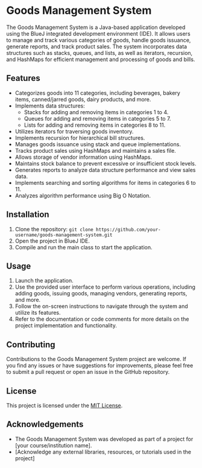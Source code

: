 
# Goods Management System

The Goods Management System is a Java-based application developed using the BlueJ integrated development environment (IDE). It allows users to manage and track various categories of goods, handle goods issuance, generate reports, and track product sales. The system incorporates data structures such as stacks, queues, and lists, as well as iterators, recursion, and HashMaps for efficient management and processing of goods and bills.

## Features

- Categorizes goods into 11 categories, including beverages, bakery items, canned/jarred goods, dairy products, and more.
- Implements data structures:
  - Stacks for adding and removing items in categories 1 to 4.
  - Queues for adding and removing items in categories 5 to 7.
  - Lists for adding and removing items in categories 8 to 11.
- Utilizes iterators for traversing goods inventory.
- Implements recursion for hierarchical bill structures.
- Manages goods issuance using stack and queue implementations.
- Tracks product sales using HashMaps and maintains a sales file.
- Allows storage of vendor information using HashMaps.
- Maintains stock balance to prevent excessive or insufficient stock levels.
- Generates reports to analyze data structure performance and view sales data.
- Implements searching and sorting algorithms for items in categories 6 to 11.
- Analyzes algorithm performance using Big O Notation.

## Installation

1. Clone the repository: `git clone https://github.com/your-username/goods-management-system.git`
2. Open the project in BlueJ IDE.
3. Compile and run the main class to start the application.

## Usage

1. Launch the application.
2. Use the provided user interface to perform various operations, including adding goods, issuing goods, managing vendors, generating reports, and more.
3. Follow the on-screen instructions to navigate through the system and utilize its features.
4. Refer to the documentation or code comments for more details on the project implementation and functionality.

## Contributing

Contributions to the Goods Management System project are welcome. If you find any issues or have suggestions for improvements, please feel free to submit a pull request or open an issue in the GitHub repository.

## License

This project is licensed under the [MIT License](LICENSE).

## Acknowledgements

- The Goods Management System was developed as part of a project for [your course/institution name].
- [Acknowledge any external libraries, resources, or tutorials used in the project]
